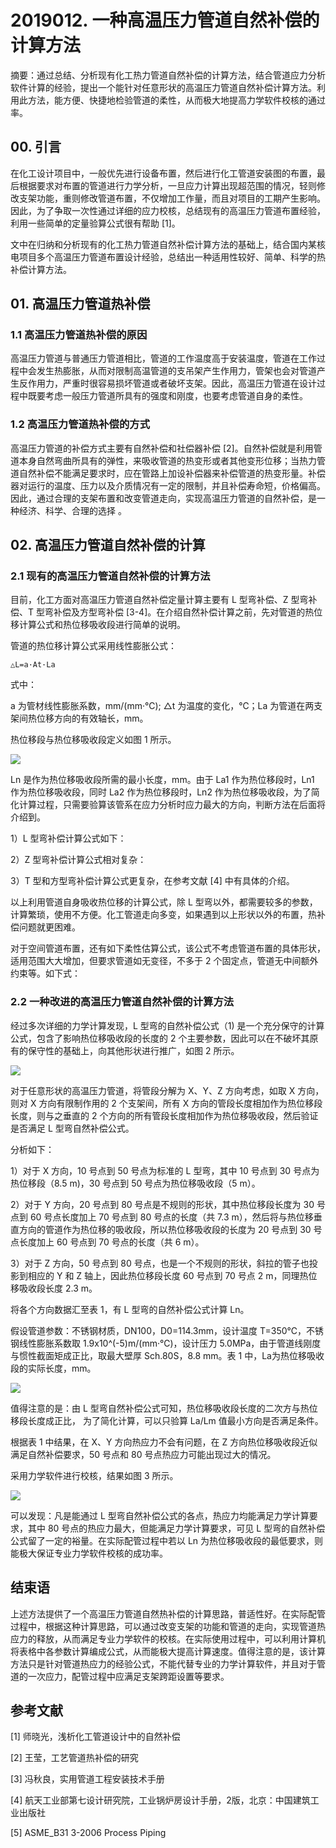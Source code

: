 # 2019012. 一种高温压力管道自然补偿的计算方法

摘要：通过总结、分析现有化工热力管道自然补偿的计算方法，结合管道应力分析软件计算的经验，提出一个能针对任意形状的高温压力管道自然补偿计算方法。利用此方法，能方便、快捷地检验管道的柔性，从而极大地提高力学软件校核的通过率。

## 00. 引言

在化工设计项目中，一般优先进行设备布置，然后进行化工管道安装图的布置，最后根据要求对布置的管道进行力学分析，一旦应力计算出现超范围的情况，轻则修改支架功能，重则修改管道布置，不仅增加工作量，而且对项目的工期产生影响。因此，为了争取一次性通过详细的应力校核，总结现有的高温压力管道布置经验，利用一些简单的定量验算公式很有帮助 [1]。

文中在归纳和分析现有的化工热力管道自然补偿计算方法的基础上，结合国内某核电项目多个高温压力管道布置设计经验，总结出一种适用性较好、简单、科学的热补偿计算方法。

## 01. 高温压力管道热补偿

### 1.1 高温压力管道热补偿的原因

高温压力管道与普通压力管道相比，管道的工作温度高于安装温度，管道在工作过程中会发生热膨胀，从而对限制高温管道的支吊架产生作用力，管架也会对管道产生反作用力，严重时很容易损坏管道或者破坏支架。因此，高温压力管道在设计过程中既要考虑一般压力管道所具有的强度和刚度，也要考虑管道自身的柔性。

### 1.2 高温压力管道热补偿的方式

高温压力管道的补偿方式主要有自然补偿和社偿器补偿 [2]。自然补偿就是利用管道本身自然弯曲所具有的弹性，来吸收管道的热变形或者其他变形位移；当热力管道自然补偿不能满足要求时，应在管路上加设补偿器来补偿管道的热变形量。补偿器对运行的温度、压力以及介质情况有一定的限制，并且补偿寿命短，价格偏高。因此，通过合理的支架布置和改变管道走向，实现高温压力管道的自然补偿，是一种经济、科学、合理的选择 。

## 02. 高温压力管道自然补偿的计算

### 2.1 现有的高温压力管道自然补偿的计算方法

目前，化工方面对高温压力管道自然补偿定量计算主要有 L 型弯补偿、Z 型弯补偿、T 型弯补偿及方型弯补偿 [3-4]。在介绍自然补偿计算之前，先对管道的热位移计算公式和热位移吸收段进行简单的说明。

管道的热位移计算公式采用线性膨胀公式：

	△L=a·At·La

式中：

a 为管材线性膨胀系数，mm/(mm·℃); △t 为温度的变化，℃；La 为管道在两支架间热位移方向的有效轴长，mm。

热位移段与热位移吸收段定义如图 1 所示。

![](https://raw.githubusercontent.com/dalong0514/selfstudy/master/图片链接/化工设计/2019168.png)

Ln 是作为热位移吸收段所需的最小长度，mm。由于 La1 作为热位移段时，Ln1 作为热位移吸收段，同时 La2 作为热位移段时，Ln2 作为热位移吸收段，为了简化计算过程，只需要验算该管系在应力分析时应力最大的方向，判断方法在后面将介绍到。

1）L 型弯补偿计算公式如下：

2）Z 型弯补偿计算公式相对复杂：

3）T 型和方型弯补偿计算公式更复杂，在参考文献 [4] 中有具体的介绍。

以上利用管道自身吸收热位移的计算公式，除 L 型弯以外，都需要较多的参数，计算繁琐，使用不方便。化工管道走向多变，如果遇到以上形状以外的布置，热补偿问题就更困难。

对于空间管道布置，还有如下柔性估算公式，该公式不考虑管道布置的具体形状，适用范围大大增加，但要求管道如无变径，不多于 2 个固定点，管道无中间额外约束等。如下式：

### 2.2 一种改进的高温压力管道自然补偿的计算方法

经过多次详细的力学计算发现，L 型弯的自然补偿公式（1) 是一个充分保守的计算公式，包含了影响热位移吸收段的长度的 2 个主要参数，因此可以在不破坏其原有的保守性的基础上，向其他形状进行推广，如图 2 所示。

![](https://raw.githubusercontent.com/dalong0514/selfstudy/master/图片链接/化工设计/2019169.png)

对于任意形状的高温压力管道，将管段分解为 X、Y、Z 方向考虑，如取 X 方向，则对 X 方向有限制作用的 2 个支架间，所有 X 方向的管段长度相加作为热位移段长度，则与之垂直的 2 个方向的所有管段长度相加作为热位移吸收段，然后验证是否满足 L 型弯自然补偿公式。

分析如下：

1）对于 X 方向，10 号点到 50 号点为标准的 L 型弯，其中 10 号点到 30 号点为热位移段（8.5 m)，30 号点到 50 号点为热位移吸收段（5 m）。

2）对于 Y 方向，20 号点到 80 号点是不规则的形状，其中热位移段长度为 30 号点到 60 号点长度加上 70 号点到 80 号点的长度（共 7.3 m），然后将与热位移垂直方向的管道作为热位移的吸收段，所以热位移吸收段的长度为 20 号点到 30 号点长度加上 60 号点到 70 号点的长度（共 6 m）。

3）对于 Z 方向，50 号点到 80 号点，也是一个不规则的形状，斜拉的管子也投影到相应的 Y 和 Z 轴上，因此热位移段长度 60 号点到 70 号点 2 m，同理热位移吸收段长度 2.3 m。

将各个方向数据汇至表 1，有 L 型弯的自然补偿公式计算 Ln。

假设管道参数：不锈钢材质，DN100，D0=114.3mm，设计温度 T=350℃，不锈钢线性膨胀系数取 1.9x10^(-5)m/(mm·℃)，设计压力 5.0MPa，由于管道线刚度与惯性截面矩成正比，取最大壁厚 Sch.80S，8.8 mm。表 1 中，La为热位移吸收段的实际长度，mm。

![](https://raw.githubusercontent.com/dalong0514/selfstudy/master/图片链接/化工设计/2019170.png)

值得注意的是：由 L 型弯自然补偿公式可知，热位移吸收段长度的二次方与热位移段长度成正比， 为了简化计算，可以只验算 La/Lm 值最小方向是否满足条件。

根据表 1 中结果，在 X、Y 方向热应力不会有问题，在 Z 方向热位移吸收段近似满足自然补偿要求，50 号点和 80 号点热应力可能出现过大的情况。

采用力学软件进行校核，结果如图 3 所示。

![](https://raw.githubusercontent.com/dalong0514/selfstudy/master/图片链接/化工设计/2019171.png)

可以发现：凡是能通过 L 型弯自然补偿公式的各点，热应力均能满足力学计算要求，其中 80 号点的热应力最大，但能满足力学计算要求，可见 L 型弯的自然补偿公式留了一定的裕量。在实际配管过程中若以 Ln 为热位移吸收段的最低要求，则能极大保证专业力学软件校核的成功率。

## 结束语

上述方法提供了一个高温压力管道自然热补偿的计算思路，普适性好。在实际配管过程中，根据这种计算思路，可以通过改变支架的功能和管道的走向，实现管道热应力的释放，从而满足专业力学软件的校核。在实际使用过程中，可以利用计算机将表格中各参数计算编成公式，从而能极大提高计算速度。值得注意的是，该计算方法只是针对管道热应力的经验公式，不能代替专业的力学计算软件，并且对于管道的一次应力，配管过程中应满足支架跨距设置等要求。

## 参考文献

[1] 师晓光，浅析化工管道设计中的自然补偿

[2] 王莹，工艺管道热补偿的研究

[3] 冯秋良，实用管道工程安装技术手册

[4] 航天工业部第七设计研究院，工业锅炉房设计手册，2版，北京：中国建筑工业出版社

[5] ASME_B31 3-2006 Process Piping

